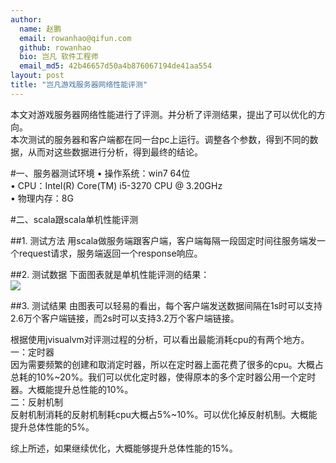 ```yaml
---
author:
  name: 赵鹏
  email: rowanhao@qifun.com
  github: rowanhao
  bio: 岂凡 软件工程师
  email_md5: 42b46657d50a4b876067194de41aa554
layout: post
title: "岂凡游戏服务器网络性能评测"
---
```


本文对游戏服务器网络性能进行了评测。并分析了评测结果，提出了可以优化的方向。  
本次测试的服务器和客户端都在同一台pc上运行。调整各个参数，得到不同的数据，从而对这些数据进行分析，得到最终的结论。  

#一、服务器测试环境
•	操作系统：win7 64位  
•	CPU：Intel(R) Core(TM) i5-3270 CPU @ 3.20GHz  
•	物理内存：8G

#二、scala跟scala单机性能评测

##1. 测试方法
用scala做服务端跟客户端，客户端每隔一段固定时间往服务端发一个request请求，服务端返回一个response响应。

##2. 测试数据
下面图表就是单机性能评测的结果：  
![](http://i.imgur.com/clx6PVG.png)  


##3. 测试结果
由图表可以轻易的看出，每个客户端发送数据间隔在1s时可以支持2.6万个客户端链接，而2s时可以支持3.2万个客户端链接。  


根据使用jvisualvm对评测过程的分析，可以看出最能消耗cpu的有两个地方。  
一：定时器    
因为需要频繁的创建和取消定时器，所以在定时器上面花费了很多的cpu。大概占总耗的10%~20%。我们可以优化定时器，使得原本的多个定时器公用一个定时器。大概能提升总性能的10%。  
二：反射机制    
反射机制消耗的反射机制耗cpu大概占5%~10%。可以优化掉反射机制。大概能提升总体性能的5%。  


综上所述，如果继续优化，大概能够提升总体性能的15%。
